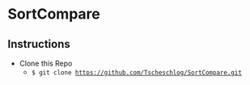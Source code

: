 # SortCompare
## Instructions
* Clone this Repo
  * <code>$ git clone https://github.com/Tscheschlog/SortCompare.git</code> 
